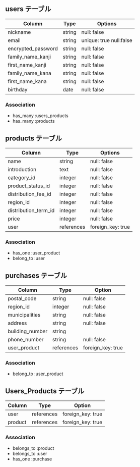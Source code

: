 ## users テーブル

| Column             | Type    | Options      |
| --------           | ------  | -----------  |
| nickname           | string  | null: false  |
| email              | string  | unique: true null:false|
| encrypted_password | string  | null: false  |
| family_name_kanji  | string  | null: false  |
| first_name_kanji   | string  | null: false  |
| family_name_kana   | string  | null: false  |
| first_name_kana    | string  | null: false  |
| birthday           | date    | null: false  |

### Association

- has_many :users_products
- has_many :products

## products テーブル

| Column               | Type          | Options     |
| ------               | ------        | ----------- |
| name                 | string        | null: false |
| introduction         | text          | null: false |
| category_id          | integer       | null: false |
| product_status_id    | integer       | null: false |
| distribution_fee_id  | integer       | null: false |
| region_id            | integer       | null: false |
| distribution_term_id | integer       | null: false |
| price                | integer       | null: false |
| user                 | references    | foreign_key: true |

### Association

- has_one  :user_product
- belong_to :user

## purchases テーブル

| Column          | Type       | Option            |
| ------          | -------    | -----------       |
| postal_code     | string     | null: false       |
| region_id       | integer    | null: false       |
| municipalities  | string     | null: false       |
| address         | string     | null: false       |
| building_number | string     |                   |
| phone_number    | string     | null: false       |
| user_product    | references | foreign_key: true |


### Association

- belong_to :user_product


## Users_Products テーブル
| Column       | Type       | Option            |
| ------       | -------    | -----------       |
| user         | references | foreign_key: true |
| product      | references | foreign_key: true |

### Association

- belongs_to :product
- belongs_to :user
- has_one :purchase